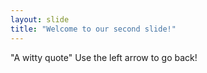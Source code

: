 ```yaml
---
layout: slide
title: "Welcome to our second slide!"
---
```

"A witty quote"
Use the left arrow to go back!
